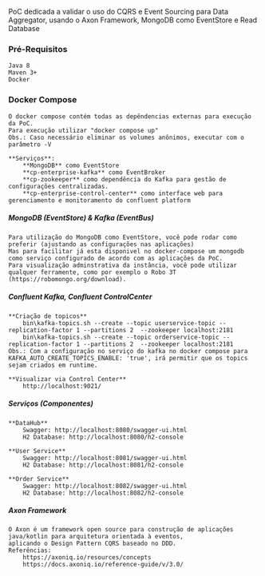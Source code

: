 PoC dedicada a validar o uso do CQRS e Event Sourcing para Data Aggregator, usando o Axon Framework, MongoDB como EventStore e Read Database

### Pré-Requisitos
    Java 8
    Maven 3+
    Docker    
    
### Docker Compose
    O docker compose contém todas as depêndencias externas para execução da PoC.
    Para execução utilizar "docker compose up"
    Obs.: Caso necessário eliminar os volumes anônimos, executar com o parâmetro -V
    
    **Serviços**:
        **MongoDB** como EventStore
        **cp-enterprise-kafka** como EventBroker
        **cp-zookeeper** como dependência do Kafka para gestão de configurações centralizadas.
        **cp-enterprise-control-center** como interface web para gerenciamento e monitoramento do confluent platform
    
##### MongoDB (EventStore) & Kafka (EventBus)
    Para utilização do MongoDB como EventStore, você pode rodar como preferir (ajustando as configurações nas aplicações)
    Mas para facilitar já esta disponivel no docker-compose um mongodb como serviço configurado de acordo com as aplicações da PoC.
    Para visualização adminstrativa da instância, você pode utilizar qualquer ferramente, como por exemplo o Robo 3T (https://robomongo.org/download).
        
##### Confluent Kafka, Confluent ControlCenter
    **Criação de topicos** 
        bin\kafka-topics.sh --create --topic userservice-topic --replication-factor 1 --partitions 2  --zookeeper localhost:2181
        bin\kafka-topics.sh --create --topic orderservice-topic --replication-factor 1 --partitions 2  --zookeeper localhost:2181
    Obs.: Com a configuração no serviço do kafka no docker compose para KAFKA_AUTO_CREATE_TOPICS_ENABLE: 'true', irá permitir que os topics
    sejam criados em runtime.
        
    **Visualizar via Control Center**   
        http://localhost:9021/

##### Serviços (Componentes)        
    **DataHub**
        Swagger: http://localhost:8080/swagger-ui.html
        H2 Database: http://localhost:8080/h2-console
    
    **User Service**
        Swagger: http://localhost:8081/swagger-ui.html
        H2 Database: http://localhost:8081/h2-console
        
    **Order Service**
        Swagger: http://localhost:8082/swagger-ui.html
        H2 Database: http://localhost:8082/h2-console
   
##### Axon Framework
    O Axon é um framework open source para construção de aplicações java/kotlin para arquitetura orientada à eventos, 
    aplicando o Design Pattern CQRS baseado no DDD. 
    Referências:
        https://axoniq.io/resources/concepts 
        https://docs.axoniq.io/reference-guide/v/3.0/